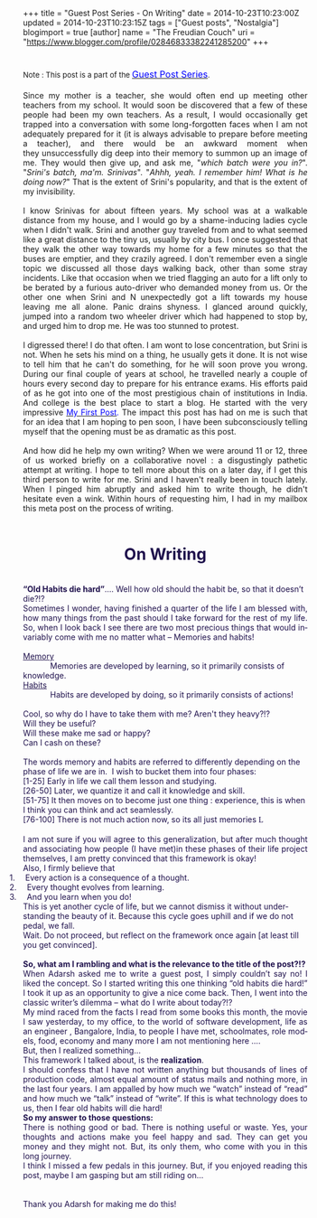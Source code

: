 +++
title = "Guest Post Series - On Writing"
date = 2014-10-23T10:23:00Z
updated = 2014-10-23T10:23:15Z
tags = ["Guest posts", "Nostalgia"]
blogimport = true 
[author]
	name = "The Freudian Couch"
	uri = "https://www.blogger.com/profile/02846833382241285200"
+++

<div dir="ltr" style="text-align: left;" trbidi="on">
<h1>
<span style="font-size: small; font-weight: normal;">Note : This post is a part of the&nbsp;</span><a href="http://adarsh89.blogspot.com/2014/09/guest-posts-series.html" style="font-size: medium; font-weight: normal;" target="_blank"><span style="color: blue;">Guest Post Series</span></a><span style="font-size: small; font-weight: normal;">.</span></h1>
<div>
<div style="text-align: justify;">
Since my mother is a teacher, she would often end up meeting other teachers from my school. It would soon be discovered that a few of these people had been my own teachers. As a result, I would occasionally get trapped into a conversation with some long-forgotten faces when I am not adequately prepared for it (it is always advisable to prepare before meeting a teacher), and there would be an awkward moment when they&nbsp;unsuccessfully&nbsp;dig deep into their memory to summon up an image of me. They would then give up, and ask me, "<i>which batch were you in?</i>". "<i>Srini's batch, ma'm. Srinivas</i>". "<i>Ahhh, yeah. I remember him! What is he doing now?</i>" That is the extent of Srini's popularity, and that is the extent of my invisibility.</div>
<div style="text-align: justify;">
<br /></div>
<div style="text-align: justify;">
I know Srinivas for about fifteen years. My school was at a walkable distance from my house, and I would go by a shame-inducing ladies cycle when I didn't walk. Srini and another guy traveled from and to what seemed like a great distance to the tiny us, usually by city bus. I once suggested that they walk the other way towards my home for a few minutes so that the buses are emptier, and they crazily agreed. I don't remember even a single topic we discussed all those days walking back, other than some stray incidents. Like that occasion when we tried flagging an auto for a lift only to be berated by a furious auto-driver who demanded money from us. Or the other one when Srini and N unexpectedly got a lift towards my house leaving me all alone. Panic drains shyness. I glanced around quickly, jumped into a random two wheeler driver which had happened to stop by, and urged him to drop me. He was too stunned to protest.</div>
<div style="text-align: justify;">
<br /></div>
<div style="text-align: justify;">
I digressed there! I do that often. I am wont to lose concentration, but Srini is not. When he sets his mind on a thing, he usually gets it done. It is not wise to tell him that he can't do something, for he will soon prove you wrong. During our final couple of years at school, he travelled nearly a couple of hours every second day to prepare for his entrance exams. His efforts paid of as he got into one of the most prestigious chain of institutions in India. And college is the best place to start a blog. He started with the very impressive <span style="color: blue;"><a href="http://nsrinivas89.blogspot.com/2009/09/my-first-post-every-time-i-open-my-pen.html" target="_blank"><span style="color: blue;">My First Post</span></a>. </span>The impact this post has had on me is such that for an idea that I am hoping to pen soon, I have been subconsciously telling myself that the opening must be as dramatic as this post.</div>
<div style="text-align: justify;">
<br /></div>
<div style="text-align: justify;">
And how did he help my own writing? When we were around 11 or 12, three of us worked briefly on a collaborative novel : a disgustingly pathetic attempt at writing. I hope to tell more about this on a later day, if I get this third person to write for me. Srini and I haven't really been in touch lately. When I pinged him abruptly and asked him to write though, he didn't hesitate even a wink. Within hours of requesting him, I had in my mailbox this meta post on the process of writing.</div>
</div>
<div class="MsoNormal">
<span style="color: #20124d;"></span><br />
<h1 style="text-align: center;">
<span style="color: #20124d;"><b><span lang="EN-US">On Writing</span></b></span></h1>
</div>
<div class="MsoNormal">
<span style="color: #20124d;"><b><span lang="EN-US"><br /></span></b></span></div>
<div class="MsoNormal">
<span style="color: #20124d;"><b><span lang="EN-US">“Old Habits die hard”</span></b><span lang="EN-US">…. Well how old should the habit be,
so that it doesn’t die?!?<o:p></o:p></span></span></div>
<div class="MsoNormal">
<div style="text-align: justify;">
<span lang="EN-US"><span style="color: #20124d;">Sometimes I
wonder, having finished a quarter of the life I am blessed with, how many
things from the past should I take forward for the rest of my life. So, when I
look back I see there are two most precious things that would invariably come
with me no matter what – Memories and habits!<o:p></o:p></span></span></div>
</div>
<div class="MsoNormal">
<b><span lang="EN-US"><span style="color: #20124d;"><br /></span></span></b>
<span lang="EN-US"><span style="color: #20124d;"><u>Memory</u><b><o:p></o:p></b></span></span></div>
<div class="MsoNormal" style="text-indent: 36.0pt;">
<span lang="EN-US"><span style="color: #20124d;">Memories are developed by learning, so it
primarily consists of knowledge. <o:p></o:p></span></span></div>
<div class="MsoNormal">
<span lang="EN-US"><span style="color: #20124d;"><u>Habits</u><b><o:p></o:p></b></span></span></div>
<div class="MsoNormal" style="text-indent: 36.0pt;">
<span lang="EN-US"><span style="color: #20124d;">Habits are developed by doing, so it primarily consists
of actions!<o:p></o:p></span></span></div>
<div class="MsoNormal">
<br /></div>
<div class="MsoNormal">
<span lang="EN-US"><span style="color: #20124d;">Cool, so
why do I have to take them with me?&nbsp;Aren't&nbsp;they heavy?!?<o:p></o:p></span></span></div>
<div class="MsoNormal">
<span lang="EN-US"><span style="color: #20124d;">Will they be useful?<o:p></o:p></span></span></div>
<div class="MsoNormal">
<span lang="EN-US"><span style="color: #20124d;">Will these make me sad or happy? <o:p></o:p></span></span></div>
<div class="MsoNormal">
<span lang="EN-US"><span style="color: #20124d;">Can I cash
on these?<o:p></o:p></span></span></div>
<div class="MsoNormal">
<br /></div>
<div class="MsoNormal">
<span lang="EN-US"><span style="color: #20124d;">The words
memory and habits are referred to differently depending on the phase of life we
are in.&nbsp; I wish to bucket them into four
phases:<o:p></o:p></span></span></div>
<div class="MsoNormal">
<span lang="EN-US"><span style="color: #20124d;">[1-25] Early
in life we call them lesson and studying. <o:p></o:p></span></span></div>
<div class="MsoNormal">
<span lang="EN-US"><span style="color: #20124d;">[26-50] Later,
we quantize it and call it knowledge and skill. <o:p></o:p></span></span></div>
<div class="MsoNormal">
<span lang="EN-US"><span style="color: #20124d;">[51-75] It
then moves on to become just one thing : experience, this is when I think you can
think and act seamlessly. <o:p></o:p></span></span></div>
<div class="MsoNormal">
<span style="color: #20124d;"><span lang="EN-US">[76-100]
There is not much action now, so its all just memories </span><span lang="EN-US" style="font-family: Wingdings; mso-ansi-language: EN-US; mso-ascii-font-family: Calibri; mso-ascii-theme-font: minor-latin; mso-char-type: symbol; mso-hansi-font-family: Calibri; mso-hansi-theme-font: minor-latin; mso-symbol-font-family: Wingdings;">L</span><span lang="EN-US"><o:p></o:p></span></span></div>
<div class="MsoNormal">
<br /></div>
<div class="MsoNormal">
<div style="text-align: justify;">
<span lang="EN-US"><span style="color: #20124d;">I am not
sure if you will agree to this generalization, but after much thought and
associating how people (I have met)in these phases of their life project themselves,
I am pretty convinced that this framework is okay! <o:p></o:p></span></span></div>
</div>
<div class="MsoNormal">
<span lang="EN-US"><span style="color: #20124d;">Also, I
firmly believe that <o:p></o:p></span></span></div>
<div class="MsoListParagraphCxSpFirst" style="mso-list: l0 level1 lfo1; text-indent: -18.0pt;">
<!--[if !supportLists]--><span style="color: #20124d;"><span lang="EN-US">1.<span style="font-size: 7pt; font-stretch: normal;">&nbsp;&nbsp;&nbsp;&nbsp;&nbsp;&nbsp; </span></span><!--[endif]--><span lang="EN-US">Every action is a consequence of a
thought. <o:p></o:p></span></span></div>
<div class="MsoListParagraphCxSpMiddle" style="mso-list: l0 level1 lfo1; text-indent: -18.0pt;">
<!--[if !supportLists]--><span style="color: #20124d;"><span lang="EN-US">2.<span style="font-size: 7pt; font-stretch: normal;">&nbsp;&nbsp;&nbsp;&nbsp;&nbsp;&nbsp; </span></span><!--[endif]--><span lang="EN-US">Every thought evolves from learning.
<o:p></o:p></span></span></div>
<div class="MsoListParagraphCxSpLast" style="mso-list: l0 level1 lfo1; text-indent: -18.0pt;">
<!--[if !supportLists]--><span style="color: #20124d;"><span lang="EN-US">3.<span style="font-size: 7pt; font-stretch: normal;">&nbsp;&nbsp;&nbsp;&nbsp;&nbsp;&nbsp; </span></span><!--[endif]--><span lang="EN-US">And you learn when you do!<o:p></o:p></span></span></div>
<div class="MsoNormal">
<span lang="EN-US"><span style="color: #20124d;">This is yet
another cycle of life, but we cannot dismiss it without understanding the
beauty of it. Because this cycle goes uphill and if we do not pedal, we fall. <o:p></o:p></span></span></div>
<div class="MsoNormal">
<span lang="EN-US"><span style="color: #20124d;">Wait. Do
not proceed, but reflect on the framework once again [at least till you get
convinced].<o:p></o:p></span></span></div>
<div class="MsoNormal">
<br /></div>
<div class="MsoNormal">
<b><span lang="EN-US"><span style="color: #20124d;">So, what am I rambling and what is the
relevance to the title of the post?!? <o:p></o:p></span></span></b></div>
<div class="MsoNormal">
<div style="text-align: justify;">
<span lang="EN-US"><span style="color: #20124d;">When Adarsh
asked me to write a guest post, I simply couldn’t say no! I liked the concept.
So I started writing this one thinking “old habits die hard!” I took it up as
an opportunity to give a nice come back. Then, I went into the classic writer’s
dilemma – what do I write about today?!? <o:p></o:p></span></span></div>
</div>
<div class="MsoNormal">
<div style="text-align: justify;">
<span lang="EN-US"><span style="color: #20124d;">My mind
raced from the facts I read from some books this month, the movie I saw
yesterday, to my office, to the world of software development, life as an
engineer , Bangalore, India, to people I have met, schoolmates, role models,
food, economy and many more I am not mentioning here ….<o:p></o:p></span></span></div>
</div>
<div class="MsoNormal">
<div style="text-align: justify;">
<span lang="EN-US"><span style="color: #20124d;">But, then I
realized something…<o:p></o:p></span></span></div>
</div>
<div class="MsoNormal">
<div style="text-align: justify;">
<span lang="EN-US"><span style="color: #20124d;">This framework I talked about, is the <b>realization</b>.<o:p></o:p></span></span></div>
</div>
<div class="MsoNormal">
<div style="text-align: justify;">
<span lang="EN-US"><span style="color: #20124d;">I should
confess that I have not written anything but thousands of lines of production
code, almost equal amount of status mails and nothing more, in the last four
years. I am appalled by how much we “watch” instead of “read” and how much we
“talk” instead of “write”. If this is what technology does to us, then I fear
old habits will die hard! <o:p></o:p></span></span></div>
</div>
<div class="MsoNormal">
<div style="text-align: justify;">
<b><span lang="EN-US"><span style="color: #20124d;">So my answer to those questions:<o:p></o:p></span></span></b></div>
</div>
<div class="MsoNormal">
<div style="text-align: justify;">
<span lang="EN-US"><span style="color: #20124d;">There is
nothing good or bad. There is nothing useful or waste. Yes, your thoughts and
actions make you feel happy and sad. They can get you money and they might not.
But, its only them, who come with you in this long journey.<o:p></o:p></span></span></div>
</div>
<div class="MsoNormal">
<div style="text-align: justify;">
<span lang="EN-US"><span style="color: #20124d;">I think I
missed a few pedals in this journey. But, if you enjoyed reading this post, maybe
I am gasping but am still riding on…<o:p></o:p></span></span></div>
</div>
<div class="MsoNormal">
<br /></div>
<br />
<div class="MsoNormal">
<span lang="EN-US"><span style="color: #20124d;">Thank you
Adarsh for making me do this!</span><o:p></o:p></span></div>
</div>

